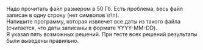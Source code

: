 Надо прочитать файл размером в 50 Гб. Есть проблема, весь файл записан в одну строку (нет символов \r\n).  
Напишите программу, которая извлечет все даты из такого файла (считается, что даты записаны в формате YYYY-MM-DD).  
Я указал пять возможных решений. При тесте всех решений результаты были выведены правильно. 
